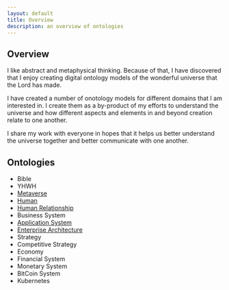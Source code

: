 ```yaml
---
layout: default
title: Overview
description: an overview of ontologies
---
```


## Overview

I like abstract and metaphysical thinking.  Because of that, I have discovered that I enjoy creating digital ontology models of the wonderful universe that the Lord has made.

I have created a number of onotology models for different domains that I am interested in.  I create them as a by-product of my efforts to understand the universe and how different aspects and elements in and beyond creation relate to one another.

I share my work with everyone in hopes that it helps us better understand the universe together and better communicate with one another.

## Ontologies

* Bible
* YHWH
* [Metaverse](https://zombiemaker.github.io/metaverse-ontology)
* [Human](https://zombiemaker.github.io/human-ontology)
* [Human Relationship](https://zombiemaker.github.io/human-relationship-ontology)
* Business System
* [Application System](https://zombiemaker.github.io/application-system-ontology)
* [Enterprise Architecture](https://zombiemaker.github.io/enterprise-architecture-ontology)
* Strategy
* Competitive Strategy
* Economy
* Financial System
* Monetary System
* BitCoin System
* Kubernetes